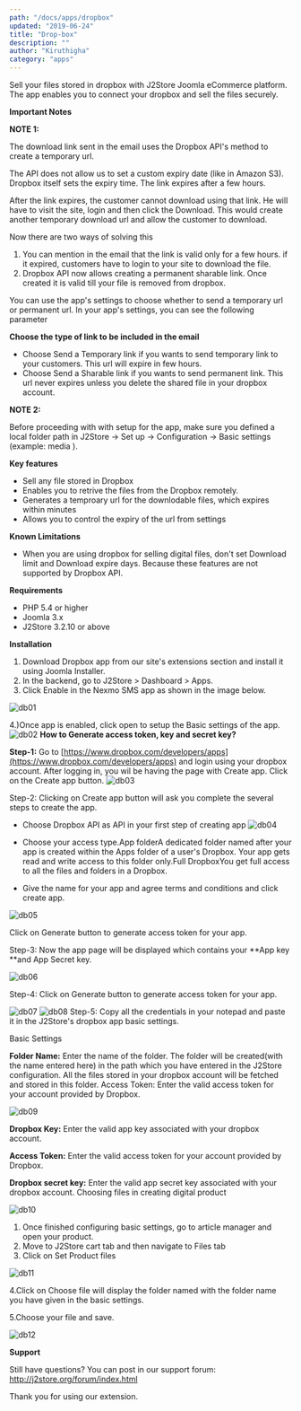 ```yaml
---
path: "/docs/apps/dropbox"
updated: "2019-06-24"
title: "Drop-box"
description: ""
author: "Kiruthigha"
category: "apps"
---
```



Sell your files stored in dropbox with J2Store Joomla eCommerce platform. The app enables you to connect your dropbox and sell the files securely.

**Important Notes**


**NOTE 1:**

The download link sent in the email uses the Dropbox API's method to create a temporary url.

The API does not allow us to set a custom expiry date (like in Amazon S3). Dropbox itself sets the expiry time. The link expires after a few hours.

After the link expires, the customer cannot download using that link. He will have to visit the site, login and then click the Download. This would create another temporary download url and allow the customer to download.

Now there are two ways of solving this

1. You can mention in the email that the link is valid only for a few hours. if it expired, customers have to login to your site to download the file.
2. Dropbox API now allows creating a permanent sharable link. Once created it is valid till your file is removed from dropbox.

You can use the app's settings to choose whether to send a temporary url or permanent url. In your app's settings, you can see the following parameter

**Choose the type of link to be included in the email**

* Choose Send a Temporary link if you wants to send temporary link to your customers. This url will expire in few hours.
* Choose Send a Sharable link if you wants to send permanent link. This url never expires unless you delete the shared file in your dropbox account.

**NOTE 2:**

Before proceeding with with setup for the app, make sure you defined a local folder path in J2Store -> Set up -> Configuration -> Basic settings  (example: media ). 

**Key features**

* Sell any file stored in Dropbox
* Enables you to retrive the files from the Dropbox remotely.
* Generates a temproary url for the downlodable files, which expires within minutes
* Allows you to control the expiry of the url from settings

**Known Limitations**

* When you are using dropbox for selling digital files, don't set Download limit and Download expire days. Because these features are not supported by Dropbox API.

**Requirements**

* PHP 5.4 or higher
* Joomla 3.x
* J2Store 3.2.10 or above

**Installation**

1. Download Dropbox app from our site's extensions section and install it using Joomla Installer.
2. In the backend, go to J2Store > Dashboard > Apps.
3. Click Enable in the Nexmo SMS app as shown in the image below.

![db01](https://raw.githubusercontent.com/j2store/doc-images/master/apps/drop-box/dropbox_01.png)

4.)Once app is enabled, click open to setup the Basic settings of the app.
![db02](https://raw.githubusercontent.com/j2store/doc-images/master/apps/drop-box/dropbox_02.png)
**How to Generate access token, key and secret key?**

**Step-1:** Go to [https://www.dropbox.com/developers/apps](https://www.dropbox.com/developers/apps) and login using your dropbox account. After logging in, you wil be having the page with Create app. Click on the Create app button.
![db03](https://raw.githubusercontent.com/j2store/doc-images/master/apps/drop-box/dropbox_03.png)

Step-2: Clicking on Create app button will ask you complete the several steps to create the app.

* Choose Dropbox API as API in your first step of creating app
![db04](https://raw.githubusercontent.com/j2store/doc-images/master/apps/drop-box/dropbox_04.png)

* Choose your access type.App folderA dedicated folder named after your app is created within the Apps folder of a user's Dropbox. Your app gets read and write access to this folder only.Full DropboxYou get full access to all the files and folders in a Dropbox.
* Give the name for your app and agree terms and conditions and click create app.

![db05](https://raw.githubusercontent.com/j2store/doc-images/master/apps/drop-box/dropbox_05.png)

Click on Generate button to generate access token for your app.

Step-3: Now the app page will be displayed which contains your **App key **and App Secret key.


![db06](https://raw.githubusercontent.com/j2store/doc-images/master/apps/drop-box/dropbox_06.png)




Step-4: Click on Generate button to generate access token for your app.

![db07](https://raw.githubusercontent.com/j2store/doc-images/master/apps/drop-box/dropbox_07.png)
![db08](https://raw.githubusercontent.com/j2store/doc-images/master/apps/drop-box/dropbox_08.png)
Step-5: Copy all the credentials in your notepad and paste it in the J2Store's dropbox app basic settings.

Basic Settings

**Folder Name:** Enter the name of the folder. The folder will be created(with the name entered here) in the path which you have entered in the J2Store configuration. All the files stored in your dropbox account will be fetched and stored in this folder.
Access Token: Enter the valid access token for your account provided by Dropbox.

![db09](https://raw.githubusercontent.com/j2store/doc-images/master/apps/drop-box/dropbox_09.png)

**Dropbox Key:** Enter the valid app key associated with your dropbox account.

**Access Token:** Enter the valid access token for your account provided by Dropbox.

**Dropbox secret key:** Enter the valid app secret key associated with your dropbox account.
Choosing files in creating digital product

![db10](https://raw.githubusercontent.com/j2store/doc-images/master/apps/drop-box/dropbox_10.png)


1. Once finished configuring basic settings, go to article manager and open your product.
2. Move to J2Store cart tab and then navigate to Files tab
3. Click on Set Product files

![db11](https://raw.githubusercontent.com/j2store/doc-images/master/apps/drop-box/dropbox_11.png)




4.Click on Choose file will display the folder named with the folder name you have given in the basic settings.

5.Choose your file and save.

![db12](/home/flycart/Desktop/j2dc/content/images/apps/drop-box/dropbox_12.png)

**Support**

Still have questions? You can post in our support forum: http://j2store.org/forum/index.html

Thank you for using our extension.